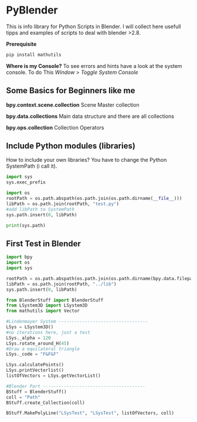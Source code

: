 # PyBlender
This is info library for Python Scripts in Blender. I will collect here usefull tipps and
examples of scripts to deal with blender >2.8.

**Prerequisite**
```Python
pip install mathutils
```

**Where is my Console?**
To see errors and hints have a look at the system console. To do This
*Window* > *Toggle System Console*

## Some Basics for Beginners like me
**bpy.context.scene.collection**
Scene Master collection

**bpy.data.collections**
Main data structure and there are all collections

**bpy.ops.collection**
Collection Operators

## Include Python modules (libraries)
How to include your own libraries? You have to change the Python SystemPath (i call it).
```python
import sys
sys.exec_prefix

import os
rootPath = os.path.abspath(os.path.join(os.path.dirname(__file__)))
libPath = os.path.join(rootPath, "test.py")
#add libPath to SystemPath
sys.path.insert(0, libPath)

print(sys.path)
```

## First Test in Blender
```python
import bpy
import os
import sys

rootPath = os.path.abspath(os.path.join(os.path.dirname(bpy.data.filepath)))
libPath = os.path.join(rootPath, "../lib")
sys.path.insert(0, libPath)

from BlenderStuff import BlenderStuff
from LSystem3D import LSystem3D
from mathutils import Vector

#Lindenmayer System ----------------------------------
LSys = LSystem3D()
#no iterations here, just a test
LSys._alpha = 120
LSys.rotate_around_H(45)
#Draw a equilateral triangle
LSys._code = "F&F&F"

LSys.calculatePoints()  
LSys.printVectorlist()
listOfVectors = LSys.getVectorList()

#Blender Part ---------------------------------------
BStuff = BlenderStuff()
coll = "Path"
BStuff.create_Collection(coll)

BStuff.MakePolyLine("LSysTest", "LSysTest", listOfVectors, coll)
```
